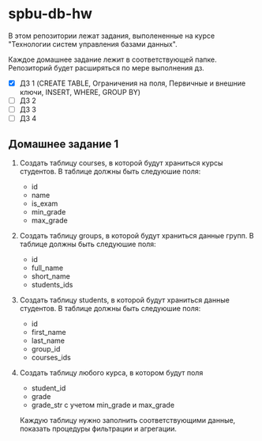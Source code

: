 # spbu-db-hw

В этом репозитории лежат задания, выполененные на курсе "Технологии систем управления базами данных".

Каждое домашнее задание лежит в соответствующей папке. Репозиторий будет расширяться по мере выполнения дз.

- [x] ДЗ 1 (CREATE TABLE, Ограничения на поля, Первичные и внешние ключи, INSERT, WHERE, GROUP BY)
- [ ] ДЗ 2
- [ ] ДЗ 3
- [ ] ДЗ 4

## Домашнее задание 1

1. Создать таблицу courses, в которой будут храниться курсы студентов.
   В таблице должны быть следуюшие поля:
   * id
   * name
   * is_exam
   * min_grade
   * max_grade
     
2. Создать таблицу groups, в которой будут храниться данные групп. В таблице должны быть следуюшие поля:
   * id
   * full_name
   * short_name
   * students_ids
     
3. Создать таблицу students, в которой будут храниться данные студентов. В таблице должны быть следуюшие поля:
   * id
   * first_name
   * last_name
   * group_id
   * courses_ids
4. Создать таблицу любого курса, в котором будут поля
   * student_id
   * grade
   * grade_str с учетом min_grade и max_grade
   
   Каждую таблицу нужно заполнить соответствующими данные, показать процедуры фильтрации и агрегации.
